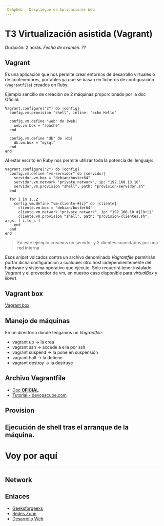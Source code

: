 ```yaml
---
 DeApWeb - Despliegue de Aplicaciones Web
---
```


# T3 Virtualización asistida (Vagrant)

Duración: 2 horas.
*Fecha de examen: ??*

## Vagrant
Es una aplicación que nos permite crear entornos de desarrollo virtuales o de contenedores, portables ya que se basan en ficheros de configuración (`Vagrantfile`) creados en Ruby.

Ejemplo sencillo de creación de 2 máquinas proporcionado por la doc Oficial:
```
Vagrant.configure("2") do |config|
  config.vm.provision "shell", inline: "echo Hello"

  config.vm.define "web" do |web|
    web.vm.box = "apache"
  end

  config.vm.define "db" do |db|
    db.vm.box = "mysql"
  end
end
```

Al estar escrito en Ruby nos permite utilizar toda la potencia del lenguaje:
```
Vagrant.configure("2") do |config|
  config.vm.define "vm-servidor" do |servidor|
    servidor.vm.box = "debian/buster64"
    servidor.vm.network "private_network", ip: "192.168.10.10"
    servidor.vm.provision "shell", path: "provision-servidor.sh"
  end

  for i in 1..2
    config.vm.define "vm-cliente-#{i}" do |cliente|
      cliente.vm.box = "debian/buster64"
      cliente.vm.network "private_network", ip: "192.168.10.#{10+i}"
      cliente.vm.provision "shell", path: "provision-clientes.sh", args: [ i.to_s ]
    end
  end
end
```
> En este ejemplo creamos un servidor y 2 clientes conectados por una red interna

Esos *snipet* volcados contra un archivo denominado *Vagrantfile* permitirán portar dicha configuración a cualquier otro host independientemente del hardware y sistema operativo que ejecute. Sólo requerirá tener instalado *Vagrant* y el proveedor de vm, en nuestro caso disponible para *virtualBox* y *libvirt*.

## Vagrant box
[Vagrant box](https://app.vagrantup.com/boxes/search)

## Manejo de máquinas
En un directorio donde tengamos un *Vagrantfile*:
+ vagrant up -> la crea
+ vagrant ssh -> accede a ella por ssh
+ vagrant suspend -> la pone en suspensión
+ vagrant halt -> la detiene
+ vagrant destroy -> la destruye

## Archivo Vagrantfile
+ [Doc **OFICIAL**](https://www.vagrantup.com/docs/vagrantfile)
+ [Tutorial - devopscube.com](https://devopscube.com/vagrant-tutorial-beginners/)

## Provision
Ejecución de shell tras el arranque de la máquina.
---
# Voy por aquí
---

## Network

## Enlaces
+ [Geeksforgeeks](https://www.geeksforgeeks.org/what-is-vagrant/)
+ [Redes Zone](https://www.redeszone.net/tutoriales/servidores/vagrant-instalacion-configuracion-ejemplos/)
+ [Desarrollo Web](https://desarrolloweb.com/articulos/trabajar-con-vagrant.html)
